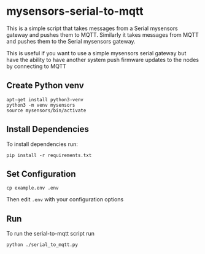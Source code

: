 # mysensors-serial-to-mqtt

This is a simple script that takes messages from a Serial mysensors gateway and pushes them to MQTT. Similarly it takes messages from MQTT and pushes them to the Serial mysensors gateway.

This is useful if you want to use a simple mysensors serial gateway but have the ability to have another system push firmware updates to the nodes by connecting to MQTT

## Create Python venv
```
apt-get install python3-venv
python3 -m venv mysensors
source mysensors/bin/activate
```

## Install Dependencies

To install dependencies run:
```
pip install -r requirements.txt
```

## Set Configuration

```
cp example.env .env
```
Then edit `.env` with your configuration options

## Run

To run the serial-to-mqtt script run
```
python ./serial_to_mqtt.py
```
